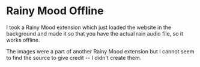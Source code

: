 Rainy Mood Offline
==================

I took a Rainy Mood extension which just loaded the website in the background and made it so that you have the actual
rain audio file, so it works offline.

The images were a part of another Rainy Mood extension but I cannot seem to find the source to give credit -- I didn't create them.
